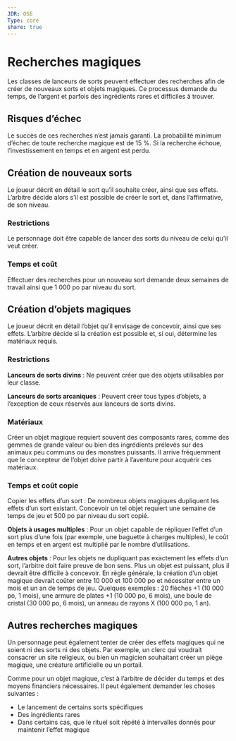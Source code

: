 ```yaml
---
JDR: OSE
Type: core
share: true
---
```

# Recherches magiques

Les classes de lanceurs de sorts peuvent effectuer des recherches afin de créer de nouveaux sorts et objets magiques. Ce processus demande du temps, de l’argent et parfois des ingrédients rares et difficiles à trouver.

## Risques d’échec
Le succès de ces recherches n’est jamais garanti. La probabilité minimum d’échec de toute recherche magique est de 15 %. Si la recherche échoue, l’investissement en temps et en argent est perdu.

## Création de nouveaux sorts
Le joueur décrit en détail le sort qu’il souhaite créer, ainsi que ses effets. L’arbitre décide alors s’il est possible de créer le sort et, dans l’affirmative, de son niveau.

### Restrictions
Le personnage doit être capable de lancer des sorts du niveau de celui qu’il veut créer.

### Temps et coût
Effectuer des recherches pour un nouveau sort demande deux semaines de travail ainsi que 1 000 po par niveau du sort.

## Création d’objets magiques
Le joueur décrit en détail l’objet qu’il envisage de concevoir, ainsi que ses effets. L’arbitre décide si la création est possible et, si oui, détermine les matériaux requis.

### Restrictions
**Lanceurs de sorts divins** : Ne peuvent créer que des objets utilisables par leur classe.

**Lanceurs de sorts arcaniques** : Peuvent créer tous types d’objets, à l’exception de ceux réservés aux lanceurs de sorts divins.

### Matériaux
Créer un objet magique requiert souvent des composants rares, comme des gemmes de grande valeur ou bien des ingrédients prélevés sur des animaux peu communs ou des monstres puissants. Il arrive fréquemment que le concepteur de l’objet doive partir à l’aventure pour acquérir ces matériaux.

### Temps et coût copie
Copier les effets d’un sort : De nombreux objets magiques dupliquent les effets d’un sort existant. Concevoir un tel objet requiert une semaine de temps de jeu et 500 po par niveau du sort copié.

**Objets à usages multiples** : Pour un objet capable de répliquer l’effet d’un sort plus d’une fois (par exemple, une baguette à charges multiples), le coût en temps et en argent est multiplié par le nombre d’utilisations.

**Autres objets** : Pour les objets ne dupliquant pas exactement les effets d’un sort, l’arbitre doit faire preuve de bon sens. Plus un objet est puissant, plus il devrait être difficile à concevoir. En règle générale, la création d’un objet magique devrait coûter entre 10 000 et 100 000 po et nécessiter entre un mois et un an de temps de jeu. Quelques exemples : 20 flèches +1 (10 000 po, 1 mois), une armure de plates +1 (10 000 po, 6 mois), une boule de cristal (30 000 po, 6 mois), un anneau de rayons X (100 000 po, 1 an).

## Autres recherches magiques
Un personnage peut également tenter de créer des effets magiques qui ne soient ni des sorts ni des objets. Par exemple, un clerc qui voudrait consacrer un site religieux, ou bien un magicien souhaitant créer un piège magique, une créature artificielle ou un portail.

Comme pour un objet magique, c’est à l’arbitre de décider du temps et des moyens financiers nécessaires. Il peut également demander les choses suivantes :

- Le lancement de certains sorts spécifiques
- Des ingrédients rares
- Dans certains cas, que le rituel soit répété à intervalles donnés pour maintenir l’effet magique
